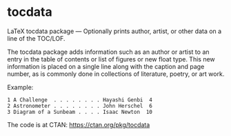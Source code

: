 # tocdata
LaTeX tocdata package — Optionally prints author, artist, or other data on a line of the TOC/LOF.

The tocdata package adds information such as an author or artist to an entry in the table of contents or list of figures or new float type. This new information is placed on a single line along with the caption and page number, as is commonly done in collections of literature, poetry, or art work.

Example:

~~~
1 A Challenge  . . . . . . . . Hayashi Genbi  4
2 Astronometer . . . . . . . . John Herschel  6
3 Diagram of a Sunbeam . . . . Isaac Newton  10
~~~

The code is at CTAN: https://ctan.org/pkg/tocdata
